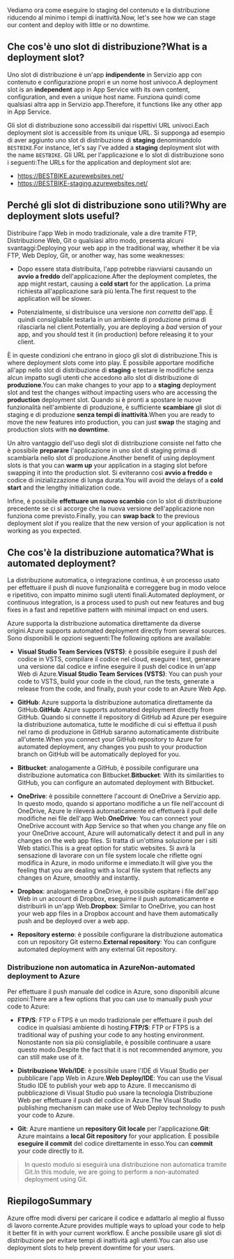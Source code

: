 <span data-ttu-id="97d72-101">Vediamo ora come eseguire lo staging del contenuto e la distribuzione riducendo al minimo i tempi di inattività.</span><span class="sxs-lookup"><span data-stu-id="97d72-101">Now, let's see how we can stage our content and deploy with little or no downtime.</span></span>

## <a name="what-is-a-deployment-slot"></a><span data-ttu-id="97d72-102">Che cos'è uno slot di distribuzione?</span><span class="sxs-lookup"><span data-stu-id="97d72-102">What is a deployment slot?</span></span>

<span data-ttu-id="97d72-103">Uno slot di distribuzione è un'app **indipendente** in Servizio app con contenuto e configurazione propri e un nome host univoco.</span><span class="sxs-lookup"><span data-stu-id="97d72-103">A deployment slot is an **independent** app in App Service with its own content, configuration, and even a unique host name.</span></span> <span data-ttu-id="97d72-104">Funziona quindi come qualsiasi altra app in Servizio app.</span><span class="sxs-lookup"><span data-stu-id="97d72-104">Therefore, it functions like any other app in App Service.</span></span>

<span data-ttu-id="97d72-105">Gli slot di distribuzione sono accessibili dai rispettivi URL univoci.</span><span class="sxs-lookup"><span data-stu-id="97d72-105">Each deployment slot is accessible from its unique URL.</span></span> <span data-ttu-id="97d72-106">Si supponga ad esempio di aver aggiunto uno slot di distribuzione di **staging** denominandolo `BESTBIKE`.</span><span class="sxs-lookup"><span data-stu-id="97d72-106">For instance, let's say I've added a **staging** deployment slot with the name `BESTBIKE`.</span></span> <span data-ttu-id="97d72-107">Gli URL per l'applicazione e lo slot di distribuzione sono i seguenti:</span><span class="sxs-lookup"><span data-stu-id="97d72-107">The URLs for the application and deployment slot are:</span></span>

- https://BESTBIKE.azurewebsites.net/
- https://BESTBIKE-staging.azurewebsites.net/

## <a name="why-are-deployment-slots-useful"></a><span data-ttu-id="97d72-108">Perché gli slot di distribuzione sono utili?</span><span class="sxs-lookup"><span data-stu-id="97d72-108">Why are deployment slots useful?</span></span>

<span data-ttu-id="97d72-109">Distribuire l'app Web in modo tradizionale, vale a dire tramite FTP, Distribuzione Web, Git o qualsiasi altro modo, presenta alcuni svantaggi:</span><span class="sxs-lookup"><span data-stu-id="97d72-109">Deploying your web app in the traditional way, whether it be via FTP, Web Deploy, Git, or another way, has some weaknesses:</span></span>

- <span data-ttu-id="97d72-110">Dopo essere stata distribuita, l'app potrebbe riavviarsi causando un **avvio a freddo** dell'applicazione.</span><span class="sxs-lookup"><span data-stu-id="97d72-110">After the deployment completes, the app might restart, causing a **cold start** for the application.</span></span> <span data-ttu-id="97d72-111">La prima richiesta all'applicazione sarà più lenta.</span><span class="sxs-lookup"><span data-stu-id="97d72-111">The first request to the application will be slower.</span></span>

- <span data-ttu-id="97d72-112">Potenzialmente, si distribuisce una versione *non corretta* dell'app. È quindi consigliabile testarla in un ambiente di produzione prima di rilasciarla nel client.</span><span class="sxs-lookup"><span data-stu-id="97d72-112">Potentially, you are deploying a *bad* version of your app, and you should test it (in production) before releasing it to your client.</span></span>

<span data-ttu-id="97d72-113">È in queste condizioni che entrano in gioco gli slot di distribuzione.</span><span class="sxs-lookup"><span data-stu-id="97d72-113">This is where deployment slots come into play.</span></span> <span data-ttu-id="97d72-114">È possibile apportare modifiche all'app nello slot di distribuzione di **staging** e testare le modifiche senza alcun impatto sugli utenti che accedono allo slot di distribuzione di **produzione**.</span><span class="sxs-lookup"><span data-stu-id="97d72-114">You can make changes to your app to a **staging** deployment slot and test the changes without impacting users who are accessing the **production** deployment slot.</span></span> <span data-ttu-id="97d72-115">Quando si è pronti a spostare le nuove funzionalità nell'ambiente di produzione, è sufficiente **scambiare** gli slot di staging e di produzione **senza tempi di inattività**.</span><span class="sxs-lookup"><span data-stu-id="97d72-115">When you are ready to move the new features into production, you can just **swap** the staging and production slots with **no downtime**.</span></span>

<span data-ttu-id="97d72-116">Un altro vantaggio dell'uso degli slot di distribuzione consiste nel fatto che è possibile **preparare** l'applicazione in uno slot di staging prima di scambiarla nello slot di produzione.</span><span class="sxs-lookup"><span data-stu-id="97d72-116">Another benefit of using deployment slots is that you can **warm up** your application in a staging slot before swapping it into the production slot.</span></span> <span data-ttu-id="97d72-117">Si eviteranno così **avvio a freddo** e codice di inizializzazione di lunga durata.</span><span class="sxs-lookup"><span data-stu-id="97d72-117">You will avoid the delays of a **cold start** and the lengthy initialization code.</span></span>

<span data-ttu-id="97d72-118">Infine, è possibile **effettuare un nuovo scambio** con lo slot di distribuzione precedente se ci si accorge che la nuova versione dell'applicazione non funziona come previsto.</span><span class="sxs-lookup"><span data-stu-id="97d72-118">Finally, you can **swap back** to the previous deployment slot if you realize that the new version of your application is not working as you expected.</span></span>

## <a name="what-is-automated-deployment"></a><span data-ttu-id="97d72-119">Che cos'è la distribuzione automatica?</span><span class="sxs-lookup"><span data-stu-id="97d72-119">What is automated deployment?</span></span>

<span data-ttu-id="97d72-120">La distribuzione automatica, o integrazione continua, è un processo usato per effettuare il push di nuove funzionalità e correggere bug in modo veloce e ripetitivo, con impatto minimo sugli utenti finali.</span><span class="sxs-lookup"><span data-stu-id="97d72-120">Automated deployment, or continuous integration, is a process used to push out new features and bug fixes in a fast and repetitive pattern with minimal impact on end users.</span></span>

<span data-ttu-id="97d72-121">Azure supporta la distribuzione automatica direttamente da diverse origini.</span><span class="sxs-lookup"><span data-stu-id="97d72-121">Azure supports automated deployment directly from several sources.</span></span> <span data-ttu-id="97d72-122">Sono disponibili le opzioni seguenti:</span><span class="sxs-lookup"><span data-stu-id="97d72-122">The following options are available:</span></span>

- <span data-ttu-id="97d72-123">**Visual Studio Team Services (VSTS)**: è possibile eseguire il push del codice in VSTS, compilare il codice nel cloud, eseguire i test, generare una versione dal codice e infine eseguire il push del codice in un'app Web di Azure.</span><span class="sxs-lookup"><span data-stu-id="97d72-123">**Visual Studio Team Services (VSTS)**: You can push your code to VSTS, build your code in the cloud, run the tests, generate a release from the code, and finally, push your code to an Azure Web App.</span></span>

- <span data-ttu-id="97d72-124">**GitHub**: Azure supporta la distribuzione automatica direttamente da GitHub.</span><span class="sxs-lookup"><span data-stu-id="97d72-124">**GitHub**: Azure supports automated deployment directly from GitHub.</span></span> <span data-ttu-id="97d72-125">Quando si connette il repository di GitHub ad Azure per eseguire la distribuzione automatica, tutte le modifiche di cui si effettua il push nel ramo di produzione in GitHub saranno automaticamente distribuite all'utente.</span><span class="sxs-lookup"><span data-stu-id="97d72-125">When you connect your GitHub repository to Azure for automated deployment, any changes you push to your production branch on GitHub will be automatically deployed for you.</span></span>

- <span data-ttu-id="97d72-126">**Bitbucket**: analogamente a GitHub, è possibile configurare una distribuzione automatica con Bitbucket.</span><span class="sxs-lookup"><span data-stu-id="97d72-126">**Bitbucket**: With its similarities to GitHub, you can configure an automated deployment with Bitbucket.</span></span>

- <span data-ttu-id="97d72-127">**OneDrive**: è possibile connettere l'account di OneDrive a Servizio app. In questo modo, quando si apportano modifiche a un file nell'account di OneDrive, Azure le rileverà automaticamente ed effettuerà il pull delle modifiche nei file dell'app Web.</span><span class="sxs-lookup"><span data-stu-id="97d72-127">**OneDrive**: You can connect your OneDrive account with App Service so that when you change any file on your OneDrive account, Azure will automatically detect it and pull in any changes on the web app files.</span></span> <span data-ttu-id="97d72-128">Si tratta di un'ottima soluzione per i siti Web statici.</span><span class="sxs-lookup"><span data-stu-id="97d72-128">This is a great option for static websites.</span></span> <span data-ttu-id="97d72-129">Si avrà la sensazione di lavorare con un file system locale che riflette ogni modifica in Azure, in modo uniforme e immediato.</span><span class="sxs-lookup"><span data-stu-id="97d72-129">It will give you the feeling that you are dealing with a local file system that reflects any changes on Azure, smoothly and instantly.</span></span>

- <span data-ttu-id="97d72-130">**Dropbox**: analogamente a OneDrive, è possibile ospitare i file dell'app Web in un account di Dropbox, eseguirne il push automaticamente e distribuirli in un'app Web.</span><span class="sxs-lookup"><span data-stu-id="97d72-130">**Dropbox**: Similar to OneDrive, you can host your web app files in a Dropbox account and have them automatically push and be deployed over a web app.</span></span>

- <span data-ttu-id="97d72-131">**Repository esterno**: è possibile configurare la distribuzione automatica con un repository Git esterno.</span><span class="sxs-lookup"><span data-stu-id="97d72-131">**External repository**: You can configure automated deployment with any external Git repository.</span></span>

### <a name="non-automated-deployment-to-azure"></a><span data-ttu-id="97d72-132">Distribuzione non automatica in Azure</span><span class="sxs-lookup"><span data-stu-id="97d72-132">Non-automated deployment to Azure</span></span>

<span data-ttu-id="97d72-133">Per effettuare il push manuale del codice in Azure, sono disponibili alcune opzioni:</span><span class="sxs-lookup"><span data-stu-id="97d72-133">There are a few options that you can use to manually push your code to Azure:</span></span>

- <span data-ttu-id="97d72-134">**FTP/S**: FTP o FTPS è un modo tradizionale per effettuare il push del codice in qualsiasi ambiente di hosting.</span><span class="sxs-lookup"><span data-stu-id="97d72-134">**FTP/S**: FTP or FTPS is a traditional way of pushing your code to any hosting environment.</span></span> <span data-ttu-id="97d72-135">Nonostante non sia più consigliabile, è possibile continuare a usare questo modo.</span><span class="sxs-lookup"><span data-stu-id="97d72-135">Despite the fact that it is not recommended anymore, you can still make use of it.</span></span>

- <span data-ttu-id="97d72-136">**Distribuzione Web/IDE**: è possibile usare l'IDE di Visual Studio per pubblicare l'app Web in Azure.</span><span class="sxs-lookup"><span data-stu-id="97d72-136">**Web Deploy/IDE**: You can use the Visual Studio IDE to publish your web app to Azure.</span></span> <span data-ttu-id="97d72-137">Il meccanismo di pubblicazione di Visual Studio può usare la tecnologia Distribuzione Web per effettuare il push del codice in Azure.</span><span class="sxs-lookup"><span data-stu-id="97d72-137">The Visual Studio publishing mechanism can make use of Web Deploy technology to push your code to Azure.</span></span>

- <span data-ttu-id="97d72-138">**Git**: Azure mantiene un **repository Git locale** per l'applicazione.</span><span class="sxs-lookup"><span data-stu-id="97d72-138">**Git**: Azure maintains a **local Git repository** for your application.</span></span> <span data-ttu-id="97d72-139">È possibile **eseguire il commit** del codice direttamente in esso.</span><span class="sxs-lookup"><span data-stu-id="97d72-139">You can **commit** your code directly to it.</span></span>

> <span data-ttu-id="97d72-140">In questo modulo si eseguirà una distribuzione non automatica tramite Git.</span><span class="sxs-lookup"><span data-stu-id="97d72-140">In this module, we are going to perform a non-automated deployment using Git.</span></span>

## <a name="summary"></a><span data-ttu-id="97d72-141">Riepilogo</span><span class="sxs-lookup"><span data-stu-id="97d72-141">Summary</span></span>

<span data-ttu-id="97d72-142">Azure offre modi diversi per caricare il codice e adattarlo al meglio al flusso di lavoro corrente.</span><span class="sxs-lookup"><span data-stu-id="97d72-142">Azure provides multiple ways to upload your code to help it better fit in with your current workflow.</span></span> <span data-ttu-id="97d72-143">È anche possibile usare gli slot di distribuzione per evitare tempi di inattività agli utenti.</span><span class="sxs-lookup"><span data-stu-id="97d72-143">You can also use deployment slots to help prevent downtime for your users.</span></span>
